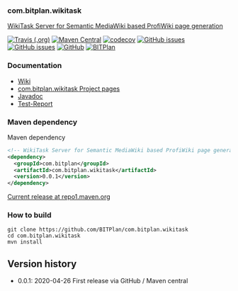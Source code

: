 ### com.bitplan.wikitask
[WikiTask Server for Semantic MediaWiki based ProfiWiki page generation](http://wiki.bitplan.com/index.php/com.bitplan.wikitask)

[![Travis (.org)](https://img.shields.io/travis/BITPlan/com.bitplan.wikitask.svg)](https://travis-ci.org/BITPlan/com.bitplan.wikitask)
[![Maven Central](https://img.shields.io/maven-central/v/com.bitplan/com.bitplan.wikitask.svg)](https://search.maven.org/artifact/com.bitplan/com.bitplan.wikitask/0.0.1/jar)
[![codecov](https://codecov.io/gh/BITPlan/com.bitplan.wikitask/branch/master/graph/badge.svg)](https://codecov.io/gh/BITPlan/com.bitplan.wikitask)
[![GitHub issues](https://img.shields.io/github/issues/BITPlan/com.bitplan.wikitask.svg)](https://github.com/BITPlan/com.bitplan.wikitask/issues)
[![GitHub issues](https://img.shields.io/github/issues-closed/BITPlan/com.bitplan.wikitask.svg)](https://github.com/BITPlan/com.bitplan.wikitask/issues/?q=is%3Aissue+is%3Aclosed)
[![GitHub](https://img.shields.io/github/license/BITPlan/com.bitplan.wikitask.svg)](https://www.apache.org/licenses/LICENSE-2.0)
[![BITPlan](http://wiki.bitplan.com/images/wiki/thumb/3/38/BITPlanLogoFontLessTransparent.png/198px-BITPlanLogoFontLessTransparent.png)](http://www.bitplan.com)

### Documentation
* [Wiki](http://wiki.bitplan.com/index.php/com.bitplan.wikitask)
* [com.bitplan.wikitask Project pages](https://BITPlan.github.io/com.bitplan.wikitask)
* [Javadoc](https://BITPlan.github.io/com.bitplan.wikitask/apidocs/index.html)
* [Test-Report](https://BITPlan.github.io/com.bitplan.wikitask/surefire-report.html)
### Maven dependency

Maven dependency
```xml
<!-- WikiTask Server for Semantic MediaWiki based ProfiWiki page generation http://wiki.bitplan.com/index.php/com.bitplan.wikitask -->
<dependency>
  <groupId>com.bitplan</groupId>
  <artifactId>com.bitplan.wikitask</artifactId>
  <version>0.0.1</version>
</dependency>
```

[Current release at repo1.maven.org](http://repo1.maven.org/maven2/com/bitplan/com.bitplan.wikitask/0.0.1/)

### How to build
```
git clone https://github.com/BITPlan/com.bitplan.wikitask
cd com.bitplan.wikitask
mvn install
```
## Version history
* 0.0.1: 2020-04-26 First release via GitHub / Maven central
